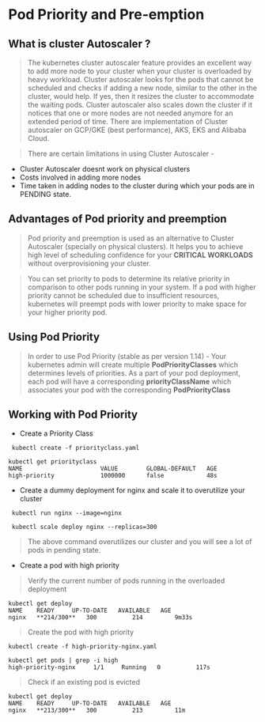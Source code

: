 # Pod Priority and Pre-emption 

##  What is cluster Autoscaler ? 

> The kubernetes cluster autoscaler feature provides an excellent way to add more node to your cluster when your cluster is overloaded by heavy workload. Cluster autoscaler looks for the pods that cannot be scheduled and checks if adding a new node, similar to the other in the cluster, would help. If yes, then it resizes the cluster to accommodate the waiting pods. Cluster autoscaler also scales down the cluster if it notices that one or more nodes are not needed anymore for an extended period of time. There are implementation of Cluster autoscaler on GCP/GKE (best performance), AKS, EKS and Alibaba Cloud. 

> There are certain limitations in using Cluster Autoscaler - 

* Cluster Autoscaler doesnt work on physical clusters 
* Costs involved in adding more nodes
* Time taken in adding nodes to the cluster during which your pods are in PENDING state. 

##  Advantages of Pod priority and preemption 

> Pod priority and preemption is used as an alternative to Cluster Autoscaler (specially on physical clusters). It helps you to achieve high level of scheduling confidence for your **CRITICAL WORKLOADS** without overprovisioning your cluster.

> You can set priority to pods to determine its relative priority in comparison to other pods running in your system. If a pod with higher priority cannot be scheduled due to insufficient resources, kubernetes will preempt pods with lower priority to make space for your higher priority pod. 

##  Using Pod Priority

> In order to use Pod Priority (stable as per version 1.14) - Your kubernetes admin will create multiple **PodPriorityClasses** which determines levels of priorities. As a part of your pod deployment, each pod will have a corresponding **priorityClassName** which associates your pod with the corresponding **PodPriorityClass** 


##  Working with Pod Priority 

* Create a Priority Class

` kubectl create -f priorityclass.yaml`

```
kubectl get priorityclass
NAME                      VALUE        GLOBAL-DEFAULT   AGE
high-priority             1000000      false            48s
```

* Create a dummy deployment for nginx and scale it to overutilize your cluster

` kubectl run nginx --image=nginx` 

` kubectl scale deploy nginx --replicas=300`

> The above command overutilizes our cluster and you will see a lot of pods in pending state. 

* Create a pod with high priority 

> Verify the current number of pods running in the overloaded deployment

```
kubectl get deploy
NAME    READY     UP-TO-DATE   AVAILABLE   AGE
nginx   **214/300**   300          214         9m33s
```

> Create the pod with high priority

` kubectl create -f high-priority-nginx.yaml `

```
kubectl get pods | grep -i high
high-priority-nginx     1/1     Running   0          117s
```

> Check if an existing pod is evicted

```
kubectl get deploy
NAME    READY     UP-TO-DATE   AVAILABLE   AGE
nginx   **213/300**   300          213         11m
```












